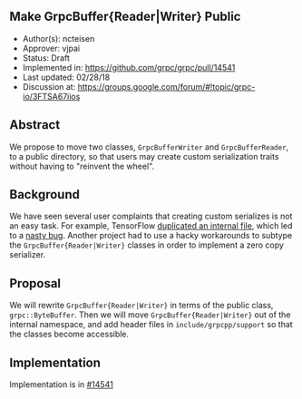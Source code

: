 Make GrpcBuffer{Reader|Writer} Public
----
* Author(s): ncteisen
* Approver: vjpai
* Status: Draft
* Implemented in: https://github.com/grpc/grpc/pull/14541
* Last updated: 02/28/18
* Discussion at: https://groups.google.com/forum/#!topic/grpc-io/3FTSA67iios

## Abstract

We propose to move two classes, `GrpcBufferWriter` and `GrpcBufferReader`, to a public directory, so that users may create custom serialization traits without having to "reinvent the wheel".

## Background

We have seen several user complaints that creating custom serializes is not an easy task. For example, TensorFlow [duplicated an internal file](https://github.com/tensorflow/tensorflow/blob/master/tensorflow/core/distributed_runtime/rpc/grpc_serialization_traits.h), which led to a [nasty bug](https://github.com/grpc/grpc/issues/10161). Another project had to use a hacky workarounds to subtype the `GrpcBuffer{Reader|Writer}` classes in order to implement a zero copy serializer.

## Proposal

We will rewrite `GrpcBuffer{Reader|Writer}` in terms of the public class, `grpc::ByteBuffer`. Then we will move `GrpcBuffer{Reader|Writer}` out of the internal namespace, and add header files in `include/grpcpp/support` so that the classes become accessible.

## Implementation

Implementation is in [#14541](https://github.com/grpc/grpc/pull/14541)
